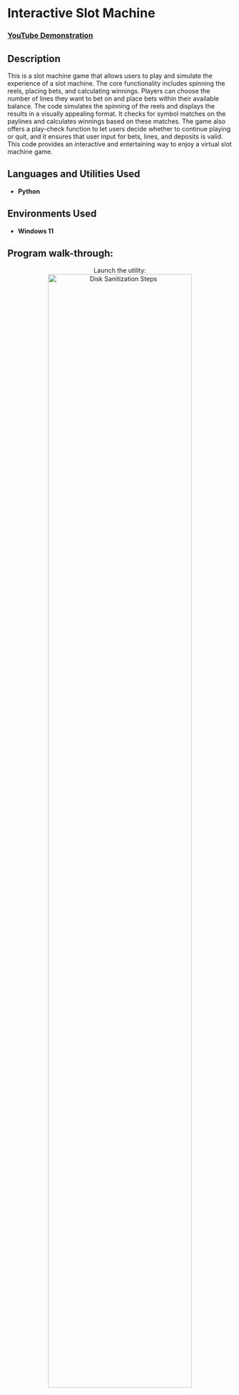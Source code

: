 <h1>Interactive Slot Machine</h1>

 ### [YouTube Demonstration](https://youtube.com/watch?v=Z1_BvaQ0leU)

<h2>Description</h2>
This is a slot machine game that allows users to play and simulate the experience of a slot machine. The core functionality includes spinning the reels, placing bets, and calculating winnings. Players can choose the number of lines they want to bet on and place bets within their available balance. The code simulates the spinning of the reels and displays the results in a visually appealing format. It checks for symbol matches on the paylines and calculates winnings based on these matches. The game also offers a play-check function to let users decide whether to continue playing or quit, and it ensures that user input for bets, lines, and deposits is valid. This code provides an interactive and entertaining way to enjoy a virtual slot machine game.
<br />


<h2>Languages and Utilities Used</h2>

- <b>Python</b> 

<h2>Environments Used </h2>

- <b>Windows 11</b>

<h2>Program walk-through:</h2>

<p align="center">
Launch the utility: <br/>
<img src="https://i.imgur.com/62TgaWL.png" height="80%" width="80%" alt="Disk Sanitization Steps"/>
<br />

</p>

<!--
 ```diff
- text in red
+ text in green
! text in orange
# text in gray
@@ text in purple (and bold)@@
```
--!>
